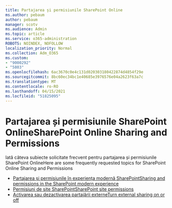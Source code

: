 ```yaml
---
title: Partajarea și permisiunile SharePoint Online
ms.author: pebaum
author: pebaum
manager: scotv
ms.audience: Admin
ms.topic: article
ms.service: o365-administration
ROBOTS: NOINDEX, NOFOLLOW
localization_priority: Normal
ms.collection: Adm_O365
ms.custom:
- "9000292"
- "5803"
ms.openlocfilehash: 6ac3670c0e4c131d020303180422874d4854f29e
ms.sourcegitcommit: 8bc60ec34bc1e40685e3976576e04a2623f63a7c
ms.translationtype: MT
ms.contentlocale: ro-RO
ms.lasthandoff: 04/15/2021
ms.locfileid: "51825095"
---
```

# <a name="sharepoint-online-sharing-and-permissions"></a><span data-ttu-id="cc590-102">Partajarea și permisiunile SharePoint Online</span><span class="sxs-lookup"><span data-stu-id="cc590-102">SharePoint Online Sharing and Permissions</span></span>

<span data-ttu-id="cc590-103">Iată câteva subiecte solicitate frecvent pentru partajarea și permisiunile SharePoint Online</span><span class="sxs-lookup"><span data-stu-id="cc590-103">Here are some frequently requested topics for SharePoint Online Sharing and Permissions</span></span>

- [<span data-ttu-id="cc590-104">Partajarea și permisiunile în experiența modernă SharePoint</span><span class="sxs-lookup"><span data-stu-id="cc590-104">Sharing and permissions in the SharePoint modern experience</span></span>](https://docs.microsoft.com/sharepoint/modern-experience-sharing-permissions)
- [<span data-ttu-id="cc590-105">Permisiuni de site SharePoint</span><span class="sxs-lookup"><span data-stu-id="cc590-105">SharePoint site permissions</span></span>](https://docs.microsoft.com/sharepoint/customize-sharepoint-site-permissions)
- [<span data-ttu-id="cc590-106">Activarea sau dezactivarea partajării externe</span><span class="sxs-lookup"><span data-stu-id="cc590-106">Turn external sharing on or off</span></span>](https://docs.microsoft.com/sharepoint/turn-external-sharing-on-or-off)